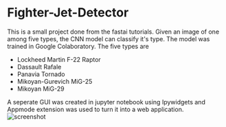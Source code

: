 # Fighter-Jet-Detector
This is a small project done from the fastai tutorials. Given an image of one among five types, the CNN model can classify it's type. The model was trained in Google Colaboratory.
The five types are 
- Lockheed Martin F-22 Raptor
- Dassault Rafale
- Panavia Tornado
- Mikoyan-Gurevich MiG-25
- Mikoyan MiG-29

A seperate GUI was created in jupyter notebook using Ipywidgets and Appmode extension was used to turn it into a web application.
![screenshot](https://user-images.githubusercontent.com/48137284/129494892-d313b733-5832-4f13-89ef-6cbcd0a48c17.png)


